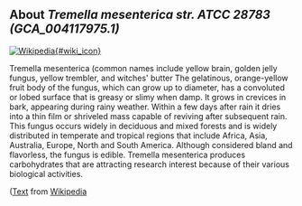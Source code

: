 
About *Tremella mesenterica str. ATCC 28783 (GCA\_004117975.1)* 
--------------------------------------------------------------

[![Wikipedia](/img/wikipedia_logo_v2_en.png){#wiki_icon}](http://en.wikipedia.org/wiki/Tremella_mesenterica)

Tremella mesenterica (common names include yellow brain, golden jelly fungus,
yellow trembler, and witches' butter The gelatinous, orange-yellow fruit body of
the fungus, which can grow up to  diameter, has a convoluted or lobed surface
that is greasy or slimy when damp. It grows in crevices in bark, appearing
during rainy weather. Within a few days after rain it dries into a thin film or
shriveled mass capable of reviving after subsequent rain. This fungus occurs
widely in deciduous and mixed forests and is widely distributed in temperate and
tropical regions that include  Africa, Asia, Australia, Europe, North and South
America. Although considered bland and flavorless, the fungus is edible.
Tremella mesenterica produces carbohydrates that are attracting research
interest because of their various biological activities.

([Text](http://en.wikipedia.org/wiki/Tremella_mesenterica) from [Wikipedia](http://en.wikipedia.org/) 

